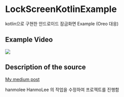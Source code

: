 # LockScreenKotlinExample
kotlin으로 구현한 안드로이드 잠금화면 Example (Oreo 대응)

## Example Video
![](https://user-images.githubusercontent.com/28719698/46394759-0bc55800-c725-11e8-837c-a33add5912a2.gif)

## Description of the source
[My medium post](https://medium.com/@dlgksah/waterpin-technical-stack-3-lockscreen-b442217c9f57)


hanmolee HanmoLee 의 작업을 수정하여 프로젝트를 진행함
